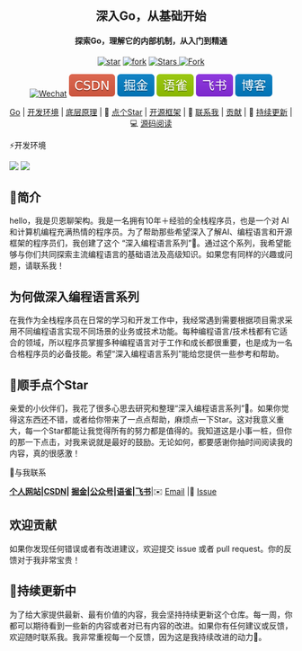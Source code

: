 <div align="center">
    <h2>深入Go，从基础开始</h2>
    <h4>探索Go，理解它的内部机制，从入门到精通</h4>
</div>
<p align="center">
    </a>
   <a href='https://gitee.com/itbeien/programmer-guide/stargazers'><img src='https://gitee.com/itbeien/programmer-guide/badge/star.svg?theme=dark' alt='star'></img></a>
    <a href='https://gitee.com/itbeien/programmer-guide/members'><img src='https://gitee.com/itbeien/programmer-guide/badge/fork.svg?theme=dark' alt='fork'></img></a>
    <a href="https://github.com/itbeien/programmer-guide">
        <img src="https://img.shields.io/github/stars/itbeien/programmer-guide?logo=github&logoColor=%23EF2D5E&label=Stars&labelColor=%23000000&color=%23EF2D5E&cacheSeconds=3600" alt="Stars"/>
    <a href="https://github.com/itbeien/programmer-guide/fork">
        <img src="https://img.shields.io/github/forks/itbeien/programmer-guide?label=Forks&logo=github&logoColor=%23F2BB13&labelColor=%23BE2323&color=%23F2BB13" alt="Fork">
</p>
<p align="center">
    <a href="https://itbeien.cn/linkme/link-me.html"><img src="https://img.shields.io/badge/WeChat-itbeien-%2307C160?logo=wechat" alt="Wechat"/></a>
   <a href="https://blog.csdn.net/BenMicro">
        <img src="../../image/CSDN-red.svg" alt="CSDN"></a>
        <a href="https://juejin.cn/user/3386151545086157">
            <img src="../../image/掘金-blue.svg" alt="掘金"/></a>
    <a href="https://www.yuque.com/u21261961/wufq8h">
        <img src="../../image/语雀-green.svg" alt="语雀"/></a>
    <a href="https://vcnb783grhl8.feishu.cn/wiki/ZWYZw0z07i1KGakYYV2cjkUanG2">
        <img src="../../image/飞书-8A2BE2.svg" alt="飞书"/></a>
    <a href="https://www.itbeien.cn">
        <img src="../../image/博客-blue.svg" alt="博客"/></a>
</p>
<p align="center">
    <a href="#Go">Go</a>
    |
    <a href="#开发环境">开发环境</a>
    |
    <a href="#底层原理">底层原理</a>
    |
    🤝 <a href="#顺手点个Star">点个Star</a>
    |
    <a href="#开源框架">开源框架</a>
    |
    💬 <a href="#与我联系">联系我</a>
    |
    <a href="#欢迎贡献">贡献</a>
    |
    🔄 <a href="#持续更新中">持续更新</a>
    |
    💻 <a href="https://www.yuque.com/u21261961/wufq8h/nneitxzhl0cktzdb">源码阅读</a>
</p>



⚡开发环境

<div align="left">
    <img src="https://img.shields.io/badge/Go-1.24.2-%23437291?logo=openjdk&logoColor=%23437291"/>
    <img src="https://img.shields.io/badge/GoLand-2025.1-%23437291?logo=idea%20Maven&logoColor=%23C71A36&color=%23C71A36"/>
</div>

## 👋简介

hello，我是贝恩聊架构。我是一名拥有10年＋经验的全栈程序员，也是一个对 AI和计算机编程充满热情的程序员。为了帮助那些希望深入了解AI、编程语言和开源框架的程序员们，我创建了这个 “深入编程语言系列”📖。通过这个系列，我希望能够与你们共同探索主流编程语言的基础语法及高级知识。如果您有同样的兴趣或问题，请联系我！

## **为何做深入编程语言系列**

在我作为全栈程序员在日常的学习和开发工作中，我经常遇到需要根据项目需求采用不同编程语言实现不同场景的业务或技术功能。每种编程语言/技术栈都有它适合的领域，所以程序员掌握多种编程语言对于工作和成长都很重要，也是成为一名合格程序员的必备技能。希望“深入编程语言系列”能给您提供一些参考和帮助。

## 🤝顺手点个Star

亲爱的小伙伴们，我花了很多心思去研究和整理“深入编程语言系列”📘。如果你觉得这东西还不错，或者给你带来了一点点帮助，麻烦点一下Star。这对我意义重大，每一个Star都能让我觉得所有的努力都是值得的。我知道这是小事一桩，但你的那一下点击，对我来说就是最好的鼓励。无论如何，都要感谢你抽时间阅读我的内容，真的很感激！

💬与我联系

**[个人网站](https://itbeien.cn/)|[CSDN](https://blog.csdn.net/BenMicro)| [掘金](https://juejin.cn/user/3386151545086157)|[公众号](https://itbeien.cn/planet/星球介绍/project.html)|[语雀](https://www.yuque.com/u21261961)|[飞书](https://vcnb783grhl8.feishu.cn/wiki/ZWYZw0z07i1KGakYYV2cjkUanG2)**|✉️ [Email](itbeien@163.com) |💬 [Issue](https://gitee.com/itbeien/programmer-guide/issues)

## 欢迎贡献

如果你发现任何错误或者有改进建议，欢迎提交 issue 或者 pull request。你的反馈对于我非常宝贵！

## 🔄持续更新中

为了给大家提供最新、最有价值的内容，我会坚持持续更新这个仓库。每一周，你都可以期待看到一些新的内容或者对已有内容的改进。如果你有任何建议或反馈，欢迎随时联系我。我非常重视每一个反馈，因为这是我持续改进的动力🚀。